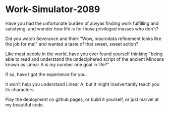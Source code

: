 # Work-Simulator-2089

Have you had the unfortunate burden of alwyas finding work fulfilling and satisfying, and wonder how life is for those privileged masses who don't?

Did you watch Severance and think "Wow, macrodata refinement looks like the job for me!" and wanted a taste of that sweet, sweet action?

Like most people in the world, have you ever found yourself thinking "being able to read and understand the undeciphered script of the ancient Minoans known as Linear A is my number one goal in life?"

If so, have I got the experience for you.

It won't help you understand Linear A, but it might inadvertantly teach you its characters.

Play the deployment on github pages, or build it yourself, or just marvel at my beautiful code.
